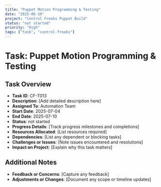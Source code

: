 ```yaml
---
title: "Puppet Motion Programming & Testing"
date: "2025-06-10"
project: "Control Freaks Puppet Build"
status: "not started"
priority: "High"
tags: ["task", "control-freaks"]
---
```


# Task: Puppet Motion Programming & Testing

## Task Overview

- **Task ID**: CF-T013
- **Description**: [Add detailed description here]
- **Assigned To**: Automation Team
- **Start Date**: 2025-07-04
- **End Date**: 2025-07-10
- **Status**: not started
- **Progress Details**: [Track progress milestones and completions]
- **Resources Allocated**: [List resources required]
- **Dependencies**: [List any dependent or blocking tasks]
- **Challenges or Issues**: [Note issues encountered and resolutions]
- **Impact on Project**: [Explain why this task matters]

## Additional Notes

- **Feedback or Concerns**: [Capture any feedback]
- **Adjustments or Changes**: [Document any scope or timeline updates]
